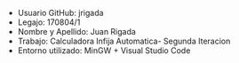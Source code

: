 * Usuario GitHub: jrigada
* Legajo: 170804/1
* Nombre y Apellido: Juan Rigada
* Trabajo: Calculadora Infija Automatica- Segunda Iteracion
* Entorno utilizado: MinGW + Visual Studio Code